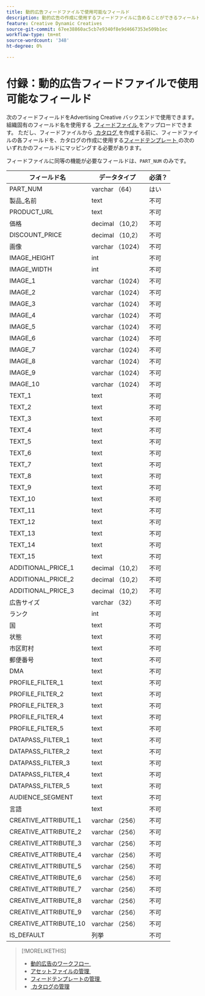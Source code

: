 ```yaml
---
title: 動的広告フィードファイルで使用可能なフィールド
description: 動的広告の作成に使用するフィードファイルに含めることができるフィールドについて説明します。
feature: Creative Dynamic Creatives
source-git-commit: 67ee38860ac5cb7e9340f8e9d4667353e509b1ec
workflow-type: tm+mt
source-wordcount: '348'
ht-degree: 0%

---
```


# 付録：動的広告フィードファイルで使用可能なフィールド

次のフィードフィールドをAdvertising Creative バックエンドで使用できます。 組織固有のフィールド名を使用する [&#x200B; フィードファイル &#x200B;](/help/creative/feeds/asset-manage.md) をアップロードできます。 ただし、フィードファイルから [&#x200B; カタログ &#x200B;](/help/creative/feeds/catalog-manage.md) を作成する前に、フィードファイルの各フィールドを、カタログの作成に使用する [&#x200B; フィードテンプレート &#x200B;](/help/creative/feeds/feed-template-manage.md) の次のいずれかのフィールドにマッピングする必要があります。

フィードファイルに同等の機能が必要なフィールドは、`PART_NUM` のみです。

<!-- Questions:

What are these?
Rank
PROFILE_FILTER fields



Do geo fields need be populated as follows:
Country: 2 Letter country code (example: US)
State: state code_2 letter country code (example: CA_US)
City: City name_State code_2 letter country code (example: San Jose_CA_US)
DMA: DMA _2 letter country code (example: 201_US)
Zipcode: Zip code_2 letter country code (example: 94086_US)


TRUE?   GEO fields(Country/State/City/DMA/Zip), UT fields (UT1/UT2/UT3/UT4/UT5) [do we have an equivalent now?], Filtering fields(F1/F2/F3/F4/F5) can have comma separated values. We can have upto 2K characters.

TRUE FOR CSV AND TSV? character encoding on text format files should be UTF-8 -- If yes, then add that with feed file requirements.

-->

| フィールド名 | データタイプ | 必須？ |
|------------|-----------|-----------|
| PART_NUM | varchar （64） | はい |
| 製品_名前 | text | 不可 |
| PRODUCT_URL | text | 不可 |
| 価格 | decimal （10,2） | 不可 |
| DISCOUNT_PRICE | decimal （10,2） | 不可 |
| 画像 | varchar （1024） | 不可 |
| IMAGE_HEIGHT | int | 不可 |
| IMAGE_WIDTH | int | 不可 |
| IMAGE_1 | varchar （1024） | 不可 |
| IMAGE_2 | varchar （1024） | 不可 |
| IMAGE_3 | varchar （1024） | 不可 |
| IMAGE_4 | varchar （1024） | 不可 |
| IMAGE_5 | varchar （1024） | 不可 |
| IMAGE_6 | varchar （1024） | 不可 |
| IMAGE_7 | varchar （1024） | 不可 |
| IMAGE_8 | varchar （1024） | 不可 |
| IMAGE_9 | varchar （1024） | 不可 |
| IMAGE_10 | varchar （1024） | 不可 |
| TEXT_1 | text | 不可 |
| TEXT_2 | text | 不可 |
| TEXT_3 | text | 不可 |
| TEXT_4 | text | 不可 |
| TEXT_5 | text | 不可 |
| TEXT_6 | text | 不可 |
| TEXT_7 | text | 不可 |
| TEXT_8 | text | 不可 |
| TEXT_9 | text | 不可 |
| TEXT_10 | text | 不可 |
| TEXT_11 | text | 不可 |
| TEXT_12 | text | 不可 |
| TEXT_13 | text | 不可 |
| TEXT_14 | text | 不可 |
| TEXT_15 | text | 不可 |
| ADDITIONAL_PRICE_1 | decimal （10,2） | 不可 |
| ADDITIONAL_PRICE_2 | decimal （10,2） | 不可 |
| ADDITIONAL_PRICE_3 | decimal （10,2） | 不可 |
| 広告サイズ | varchar （32） | 不可 |
| ランク | int | 不可 |
| 国 | text | 不可 |
| 状態 | text | 不可 |
| 市区町村 | text | 不可 |
| 郵便番号 | text | 不可 |
| DMA | text | 不可 |
| PROFILE_FILTER_1 | text | 不可 |
| PROFILE_FILTER_2 | text | 不可 |
| PROFILE_FILTER_3 | text | 不可 |
| PROFILE_FILTER_4 | text | 不可 |
| PROFILE_FILTER_5 | text | 不可 |
| DATAPASS_FILTER_1 | text | 不可 |
| DATAPASS_FILTER_2 | text | 不可 |
| DATAPASS_FILTER_3 | text | 不可 |
| DATAPASS_FILTER_4 | text | 不可 |
| DATAPASS_FILTER_5 | text | 不可 |
| AUDIENCE_SEGMENT | text | 不可 |
| 言語 | text | 不可 |
| CREATIVE_ATTRIBUTE_1 | varchar （256） | 不可 |
| CREATIVE_ATTRIBUTE_2 | varchar （256） | 不可 |
| CREATIVE_ATTRIBUTE_3 | varchar （256） | 不可 |
| CREATIVE_ATTRIBUTE_4 | varchar （256） | 不可 |
| CREATIVE_ATTRIBUTE_5 | varchar （256） | 不可 |
| CREATIVE_ATTRIBUTE_6 | varchar （256） | 不可 |
| CREATIVE_ATTRIBUTE_7 | varchar （256） | 不可 |
| CREATIVE_ATTRIBUTE_8 | varchar （256） | 不可 |
| CREATIVE_ATTRIBUTE_9 | varchar （256） | 不可 |
| CREATIVE_ATTRIBUTE_10 | varchar （256） | 不可 |
| IS_DEFAULT | 列挙 | 不可 |

>[!MORELIKETHIS]
>
>* [&#x200B; 動的広告のワークフロー &#x200B;](/help/creative/introduction/workflow-dynamic-ads.md)
>* [&#x200B; アセットファイルの管理 &#x200B;](/help/creative/feeds/asset-manage.md)
>* [&#x200B; フィードテンプレートの管理 &#x200B;](/help/creative/feeds/feed-template-manage.md)
>* [&#x200B; カタログの管理 &#x200B;](/help/creative/feeds/catalog-manage.md)
